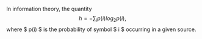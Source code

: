 In information theory, the quantity $$h=- \sum_i p(i) log_2 p(i),$$
where $ p(i) $ is the probability of symbol $ i $ occurring in a given
source.
